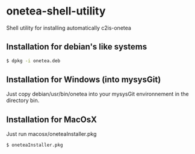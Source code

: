 onetea-shell-utility
====================

Shell utility for installing automatically c2is-onetea

## Installation for debian's like systems

```bash
$ dpkg -i onetea.deb
```

## Installation for Windows (into mysysGit)

Just copy debian/usr/bin/onetea into your mysysGit environnement in the directory bin.

## Installation for MacOsX
Just run macosx/oneteaInstaller.pkg

```bash
$ oneteaInstaller.pkg
```
